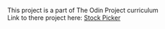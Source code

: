This project is a part of The Odin Project curriculum <br>
Link to there project here: [Stock Picker](https://www.theodinproject.com/lessons/ruby-stock-picker)

